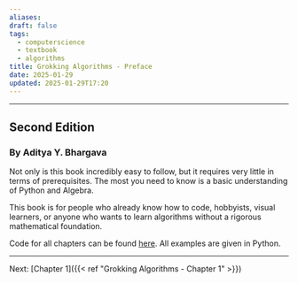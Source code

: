 ```yaml
---
aliases: 
draft: false
tags:
  - computerscience
  - textbook
  - algorithms
title: Grokking Algorithms - Preface
date: 2025-01-29
updated: 2025-01-29T17:20
---
```


-------------------------------------------------------------------------------


## Second Edition

### By Aditya Y. Bhargava


Not only is this book incredibly easy to follow, but it requires very little in terms of prerequisites. The most you need to know is a basic understanding of Python and Algebra. 

This book is for people who already know how to code, hobbyists, visual learners, or anyone who wants to learn algorithms without a rigorous mathematical foundation.

Code for all chapters can be found [here](https://github.com/egonSchiele/grokking_algorithms). All examples are given in Python.


---
Next: 
[Chapter 1]({{< ref "Grokking Algorithms - Chapter 1" >}}) 
